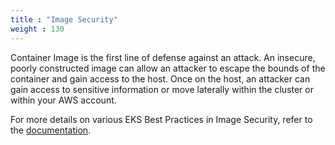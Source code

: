 ```yaml
---
title : "Image Security"
weight : 130
---
```


Container Image is the first line of defense against an attack. An insecure, poorly constructed image can allow an attacker to escape the bounds of the container and gain access to the host. Once on the host, an attacker can gain access to sensitive information or move laterally within the cluster or within your AWS account.

For more details on various EKS Best Practices in Image Security, refer to the [documentation](https://aws.github.io/aws-eks-best-practices/security/docs/image/).